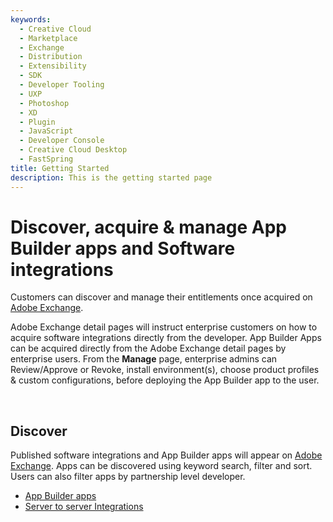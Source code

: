 ```yaml
---
keywords:
  - Creative Cloud
  - Marketplace
  - Exchange
  - Distribution
  - Extensibility
  - SDK
  - Developer Tooling
  - UXP
  - Photoshop
  - XD
  - Plugin
  - JavaScript
  - Developer Console
  - Creative Cloud Desktop
  - FastSpring
title: Getting Started
description: This is the getting started page
---
```


<HeroSimple slots="heading, text" background="rgb(141, 52, 78)"/>

# Discover, acquire & manage App Builder apps and Software integrations

Customers can discover and manage their entitlements once acquired on [Adobe Exchange](https://exchange.adobe.com/apps/browse/ec).

Adobe Exchange detail pages will instruct enterprise customers on how to acquire software integrations directly from the developer. App Builder Apps can be acquired directly from the Adobe Exchange detail pages by enterprise users. From the **Manage** page, enterprise admins can Review/Approve or Revoke, install environment(s), choose product profiles & custom configurations, before deploying the App Builder app to the user.

<br/>

## Discover

Published software integrations and App Builder apps will appear on [Adobe Exchange](https://exchange.adobe.com/apps/browse/ec). Apps can be discovered using keyword search, filter and sort. Users can also filter apps by partnership level developer. 

* [App Builder apps](./discover/app-builder-discover.md)
* [Server to server Integrations](./discover/server-to-server-discover.md)

